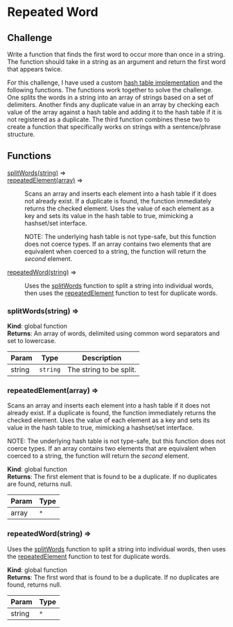 # Repeated Word

## Challenge

Write a function that finds the first word to occur more than once in a string. The function should take in a string as an argument and return the first word that appears twice.

For this challenge, I have used a custom [hash table implementation](./README.md) and the following functions. The functions work together to solve the challenge. One splits the words in a string into an array of strings based on a set of delimiters. Another finds any duplicate value in an array by checking each value of the array against a hash table and adding it to the hash table if it is not registered as a duplicate. The third function combines these two to create a function that specifically works on strings with a sentence/phrase structure.

## Functions

<dl>
<dt><a href="#splitWords">splitWords(string)</a> ⇒</dt>
<dd></dd>
<dt><a href="#repeatedElement">repeatedElement(array)</a> ⇒</dt>
<dd><p>Scans an array and inserts each element into a hash table if it does not already exist.
If a duplicate is found, the function immediately returns the checked element.
Uses the value of each element as a key and sets its value in the hash table to true, mimicking a hashset/set interface.</p>
<p>NOTE: The underlying hash table is not type-safe, but this function does not coerce types.
If an array contains two elements that are equivalent when coerced to a string, the function will return the <em>second</em> element.</p>
</dd>
<dt><a href="#repeatedWord">repeatedWord(string)</a> ⇒</dt>
<dd><p>Uses the <a href="#splitWords">splitWords</a> function to split a string into individual words, then uses the <a href="#repeatedElement">repeatedElement</a> function to test for duplicate words.</p>
</dd>
</dl>

<a name="splitWords"></a>

### splitWords(string) ⇒

**Kind**: global function  
**Returns**: An array of words, delimited using common word separators and set to lowercase.

| Param  | Type                | Description             |
| ------ | ------------------- | ----------------------- |
| string | <code>string</code> | The string to be split. |

<a name="repeatedElement"></a>

### repeatedElement(array) ⇒

Scans an array and inserts each element into a hash table if it does not already exist.
If a duplicate is found, the function immediately returns the checked element.
Uses the value of each element as a key and sets its value in the hash table to true, mimicking a hashset/set interface.

NOTE: The underlying hash table is not type-safe, but this function does not coerce types.
If an array contains two elements that are equivalent when coerced to a string, the function will return the _second_ element.

**Kind**: global function  
**Returns**: The first element that is found to be a duplicate. If no duplicates are found, returns null.

| Param | Type            |
| ----- | --------------- |
| array | <code>\*</code> |

<a name="repeatedWord"></a>

### repeatedWord(string) ⇒

Uses the [splitWords](#splitWords) function to split a string into individual words, then uses the [repeatedElement](#repeatedElement) function to test for duplicate words.

**Kind**: global function  
**Returns**: The first word that is found to be a duplicate. If no duplicates are found, returns null.

| Param  | Type            |
| ------ | --------------- |
| string | <code>\*</code> |
